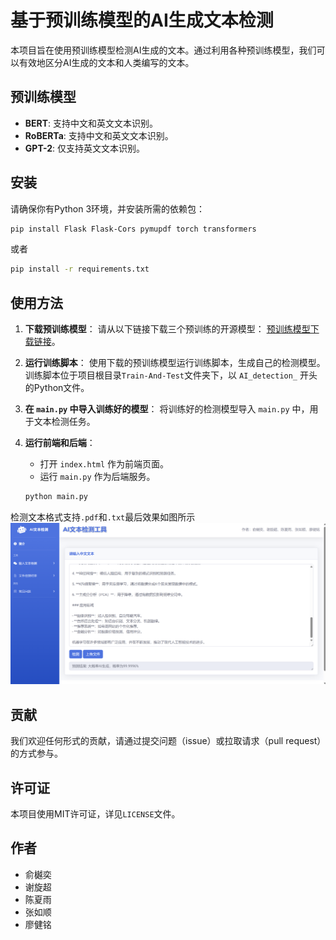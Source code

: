 # 基于预训练模型的AI生成文本检测

本项目旨在使用预训练模型检测AI生成的文本。通过利用各种预训练模型，我们可以有效地区分AI生成的文本和人类编写的文本。

## 预训练模型
- **BERT**: 支持中文和英文文本识别。
- **RoBERTa**: 支持中文和英文文本识别。
- **GPT-2**: 仅支持英文文本识别。

## 安装
请确保你有Python 3环境，并安装所需的依赖包：
```bash
pip install Flask Flask-Cors pymupdf torch transformers
```
或者
```bash
pip install -r requirements.txt
```

## 使用方法
1. **下载预训练模型**：
   请从以下链接下载三个预训练的开源模型：
   [预训练模型下载链接](https://rec.ustc.edu.cn/share/436a8ce0-15db-11ef-b9aa-391d78e4e304)。

2. **运行训练脚本**：
   使用下载的预训练模型运行训练脚本，生成自己的检测模型。训练脚本位于项目根目录`Train-And-Test`文件夹下，以 `AI_detection_` 开头的Python文件。

3. **在 `main.py` 中导入训练好的模型**：
   将训练好的检测模型导入 `main.py` 中，用于文本检测任务。

4. **运行前端和后端**：
   - 打开 `index.html` 作为前端页面。
   - 运行 `main.py` 作为后端服务。
   ```bash
   python main.py
   ```
检测文本格式支持``.pdf``和``.txt``最后效果如图所示
![运行结果](结果.png)

## 贡献
我们欢迎任何形式的贡献，请通过提交问题（issue）或拉取请求（pull request）的方式参与。

## 许可证
本项目使用MIT许可证，详见`LICENSE`文件。

## 作者
- 俞樾奕
- 谢旋超
- 陈夏雨
- 张如顺
- 廖健铭

